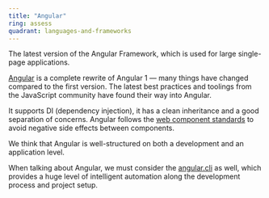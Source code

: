 ```yaml
---
title: "Angular"
ring: assess
quadrant: languages-and-frameworks
---
```


The latest version of the Angular Framework, which is used for large single-page applications.

[Angular](https://angular.io/) is a complete rewrite of Angular 1 — many things have changed compared to the first version. The latest best practices and toolings from the JavaScript community have found their way into Angular.

It supports DI (dependency injection), it has a clean inheritance and a good separation of concerns. Angular follows the [web component standards](https://www.w3.org/standards/techs/components#w3c_all) to avoid negative side effects between components.

We think that Angular is well-structured on both a development and an application level.

When talking about Angular, we must consider the [angular.cli](https://cli.angular.io/) as well, which provides a huge level of intelligent automation along the development process and project setup.
